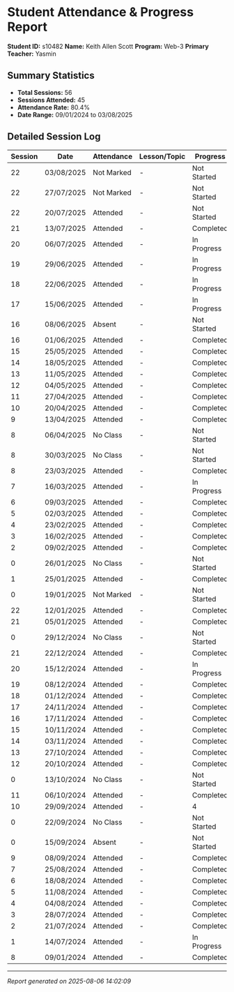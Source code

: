 # Student Attendance & Progress Report

**Student ID:** s10482
**Name:** Keith Allen Scott
**Program:** Web-3
**Primary Teacher:** Yasmin

## Summary Statistics
- **Total Sessions:** 56
- **Sessions Attended:** 45
- **Attendance Rate:** 80.4%
- **Date Range:** 09/01/2024 to 03/08/2025

## Detailed Session Log

| Session | Date | Attendance | Lesson/Topic | Progress |
|---------|------|------------|--------------|----------|
| 22 | 03/08/2025 | Not Marked | - | Not Started |
| 22 | 27/07/2025 | Not Marked | - | Not Started |
| 22 | 20/07/2025 | Attended | - | Not Started |
| 21 | 13/07/2025 | Attended | - | Completed |
| 20 | 06/07/2025 | Attended | - | In Progress |
| 19 | 29/06/2025 | Attended | - | In Progress |
| 18 | 22/06/2025 | Attended | - | In Progress |
| 17 | 15/06/2025 | Attended | - | In Progress |
| 16 | 08/06/2025 | Absent | - | Not Started |
| 16 | 01/06/2025 | Attended | - | Completed |
| 15 | 25/05/2025 | Attended | - | Completed |
| 14 | 18/05/2025 | Attended | - | Completed |
| 13 | 11/05/2025 | Attended | - | Completed |
| 12 | 04/05/2025 | Attended | - | Completed |
| 11 | 27/04/2025 | Attended | - | Completed |
| 10 | 20/04/2025 | Attended | - | Completed |
| 9 | 13/04/2025 | Attended | - | Completed |
| 8 | 06/04/2025 | No Class | - | Not Started |
| 8 | 30/03/2025 | No Class | - | Not Started |
| 8 | 23/03/2025 | Attended | - | Completed |
| 7 | 16/03/2025 | Attended | - | In Progress |
| 6 | 09/03/2025 | Attended | - | Completed |
| 5 | 02/03/2025 | Attended | - | Completed |
| 4 | 23/02/2025 | Attended | - | Completed |
| 3 | 16/02/2025 | Attended | - | Completed |
| 2 | 09/02/2025 | Attended | - | Completed |
| 0 | 26/01/2025 | No Class | - | Not Started |
| 1 | 25/01/2025 | Attended | - | Completed |
| 0 | 19/01/2025 | Not Marked | - | Not Started |
| 22 | 12/01/2025 | Attended | - | Completed |
| 21 | 05/01/2025 | Attended | - | Completed |
| 0 | 29/12/2024 | No Class | - | Not Started |
| 21 | 22/12/2024 | Attended | - | Completed |
| 20 | 15/12/2024 | Attended | - | In Progress |
| 19 | 08/12/2024 | Attended | - | Completed |
| 18 | 01/12/2024 | Attended | - | Completed |
| 17 | 24/11/2024 | Attended | - | Completed |
| 16 | 17/11/2024 | Attended | - | Completed |
| 15 | 10/11/2024 | Attended | - | Completed |
| 14 | 03/11/2024 | Attended | - | Completed |
| 13 | 27/10/2024 | Attended | - | Completed |
| 12 | 20/10/2024 | Attended | - | Completed |
| 0 | 13/10/2024 | No Class | - | Not Started |
| 11 | 06/10/2024 | Attended | - | Completed |
| 10 | 29/09/2024 | Attended | - | 4 |
| 0 | 22/09/2024 | No Class | - | Not Started |
| 0 | 15/09/2024 | Absent | - | Not Started |
| 9 | 08/09/2024 | Attended | - | Completed |
| 7 | 25/08/2024 | Attended | - | Completed |
| 6 | 18/08/2024 | Attended | - | Completed |
| 5 | 11/08/2024 | Attended | - | Completed |
| 4 | 04/08/2024 | Attended | - | Completed |
| 3 | 28/07/2024 | Attended | - | Completed |
| 2 | 21/07/2024 | Attended | - | Completed |
| 1 | 14/07/2024 | Attended | - | In Progress |
| 8 | 09/01/2024 | Attended | - | Completed |

---
*Report generated on 2025-08-06 14:02:09*